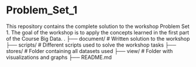 # Problem_Set_1
This repository contains the complete solution to the workshop Problem Set 1. The goal of the workshop is to apply the concepts learned in the first part of the Course Big Data. 
.
├── document/                # Written solution to the workshop
├── scripts/                 # Different scripts used to solve the workshop tasks
├── stores/                  # Folder containing all datasets used
├── view/                    # Folder with visualizations and graphs
├── README.md      

